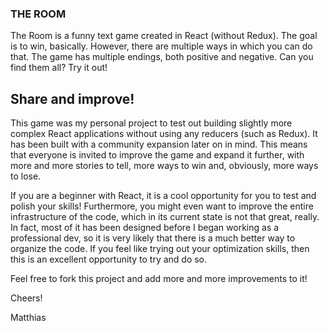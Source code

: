 ### THE ROOM

The Room is a funny text game created in React (without Redux). The goal is to win, basically. However, there are multiple ways in which you can do that. 
The game has multiple endings, both positive and negative. Can you find them all? Try it out!

## Share and improve!

This game was my personal project to test out building slightly more complex React applications without using any reducers (such as Redux).
It has been built with a community expansion later on in mind. This means that everyone is invited
to improve the game and expand it further, with more and more stories to tell, more ways to win and, obviously, more ways to lose.

If you are a beginner with React, it is a cool opportunity for you to test and polish your skills!
Furthermore, you might even want to improve the entire infrastructure of the code, which in its current state is not that great, really.
In fact, most of it has been designed before I began working as a professional dev, so it is very likely that there is a much better way to organize the code.
If you feel like trying out your optimization skills, then this is an excellent opportunity to try and do so.

Feel free to fork this project and add more and more improvements to it!

Cheers!

Matthias